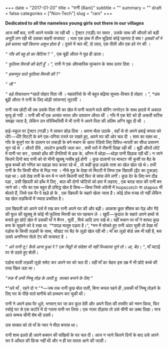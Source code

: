 +++
date = "2017-01-20"
title = "रानी (Rani)"
subtitle = ""
summary = ""
draft = false
categories = ["Non-Tech"]
slug = "rani"
+++

  **Dedicated to all the nameless young girls out there in our villages**

आज वर्षों बाद, रानी अपने मायके जा रही थी । ट्रेक्टर (गाड़ी) पर सवार , उसके साथ की औरतों को बड़ी अनूठी लग रही थी उसका बाहरी सजावट । भला एक हाथ में तीन चूड़ियां कोई पहनता है क्या ! *इसकी माँ ने इसे बताया नहीं कितना अशुभ होता है* । दुसरे में चार थीं, दो लाल, एक पीली और एक हरे रंग की ।

*“ गाँव की बहु हो का बिटिया ? ” ,* एक बूढी औरत ने पूछ ही डाला।

*“ फुलिया मिस्त्री की बेटी हूँ । ”,* रानी ने एक औपचारिक मुस्कान के साथ उत्तर दिया ।

*“ हसनपुर वाले फुलिया मिस्त्री की ?”*

*“ जी ”*

*“ बड़े विचारवान* *रहलें तोहार पिता जी । महतारियो के भी बहुत बढ़िया सुभाव-विचार है तोहार । ”, *उस बूढ़ी औरत ने रानी के लिए थोड़ी सांत्वनाएं जुटायीं ।

रानी जब छोटी थी तब उसके पिता जी का खेत में पानी चलाने वाले बोरिंग जनरेटर के साथ हादसे में अकाल मृत्यु हो गयी । रानी की माँ एक अत्यंत सरल और दयावान औरत थीं । गाँव में एक बेटे को ही असली वारिस समझा जाता है, लेकिन उन परिस्थितियोँ में भी रानी ने अपने पिता की अंतिम अग्नि खुद दी थी ।

हाई-स्कूल पर ट्रेक्टर (गाड़ी ) ने लाकर छोड़ दिया । अपना थैला उठाके , वहाँ से वो अपने हवाई चप्पल को धीरे — धीरे मिटटी के बने एक-पगिया रास्ते पर रखते हुए, अपने घर की ओर चल दी । शाम का वक़्त था , गाँव के बुजुर्ग घर के दालान पर लकड़ी के बने मचान के ऊपर रेडियो लिए विविध-भारती का सीधा प्रसारण सुन रहे थे । औरतें दीये , लाल्टेन इत्यादि जला कर , सभी घरों में रौशनी दिखा रही थीं । बूढ़ी औरतें लोटे में पानी भर कर , उसको हाँथ की उँगलियों से ढक के, आँगन में थोड़ा — थोड़ा पानी छिड़क रही थीं। न जाने कितने दिनों बाद रानी को वो भीनी खुसबू नसीब हुई होगी । कुछ दालानों पर मास्टर जी कुर्सी पर बैठ के कुछ बच्चों को गणित का पहाड़ा याद करवा रहे थे , तो कहीं कुछ लड़के ताश का खेल खेल रहे थे। तभी रानी के पैर किसी चीज़ से भिड़ गया । नीचे मुड़ के देखा तो मिटटी में लिप्त एक खिपली (ईंट का टुकड़ा) पड़ा था। उसे देख रानी के मन में न जाने कितनी यादें फिर से सांस लेने लगीं। कुछ देर के लिए मन दौड़ पड़ा , उसी खिपली को हाँथ में लिए , बाल की दोनों चोटियों को हवा में लहराए , एक बारह साल की रानी बन जाने को। गाँव का एक बहुत ही प्रसिद्ध खेल है किथ — किथ जिसे अंग्रेजी में hopscotch या stapoo भी बोलते हैं, जिसे एक पैर पे खड़े हो के , एक खिपली के सहारे खेला जाता है। कोई ठोस वजह तो नहीं लेकिन यह खेल लड़कियों में ज्यादा प्रचलित है।

उस खिपली को अपने पर्स में रख कर रानी अपने घर की और बढ़ी। आकाश छूता शीशम का पेड़ और गेंदे की फूल की खुसबू से कोई भी फुलिया मिस्त्री का घर पहचान ले । खुर्पी — कुदाल के सहारे अपने हाथों से बनाये हुए छोटे खेत में उसकी माँ ने बैंगन , मूली , मिर्च आदि उगा रखे थे। वहीं मचान पर माँ ने शायद कुछ बना के सूखने को दे रखा था. “*पापड़ मालूम पड़ता है।”, *मन में सोचते हुए रानी अंदर घुसी तो देखा माँ पड़ोस के किसी लड़की के साथ, चौखट पर बैठ के लूडो खेल रही थी। माँ का लूडो बोर्ड अब भी वही है, बस उसपे अनगिनत सेलो टेप की सजावट है ।

*“ अरे रानी तू ! कैसे आना हुआ रे ? एक चिट्ठी से संदेशा भी नहीं भिजवाया तूने तो। आ, बैठ। “*, माँ चटाई पर से उठते हुए बोली।

पड़ोस वाली लड़की लूडो समेट कर अपने घर को चल दी। वहीं माँ का चेहरा इस उम्र में भी छोटे बच्चे की तरह खिल उठा था।

*“रुक मैं अभी निम्बू तोड़ के लाती हु, सरबत बनाने के लिए “*

*“अरे माँ , रहने दो न “ *— जब तक रानी कुछ बोल पाती, बिना चप्पल पहने ही ,उसकी माँ निम्बू तोड़ने के लिए घर के पीछे वाले बागीचे को प्रस्थान कर चुकी थी।

रानी ने अपने हाथ पैर धुले, भगवान् घर जा कर कुल देवी और अपने पिता की तस्वीर को नमन किया, फिर रसोई घर से एक कटोरे में दो ग्लास पानी भर लिया। एक नज़र दौड़ाया तो उसे चीनी का डब्बा दिखा। मात्र आधे चम्मच चीनी शेष थी उसमें।

उस सरबत को तो माँ के प्यार ने मीठा बनाया था।

रानी शाम ढलते ही अपने बचपन की सखियों के घर चल दी। आज न जाने कितने दिनों के बाद उसे अपने सर पे आँचल की फ़िक्र नहीं थी और न ही घर वापस आने की जल्दी।

